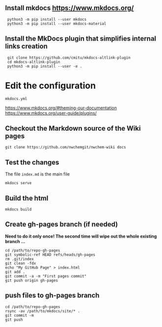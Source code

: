 ## Install mkdocs https://www.mkdocs.org/

```
 python3 -m pip install --user mkdocs
 python3 -m pip install --user mkdocs-material
``` 

## Install the MkDocs plugin that simplifies internal links creation

```
 git clone https://github.com/cmitu/mkdocs-altlink-plugin
 cd mkdocs-altlink-plugin
 python3 -m pip install --user -e .
```

# Edit the configuration
```
mkdocs.yml
```
https://www.mkdocs.org/#theming-our-documentation  
https://www.mkdocs.org/user-guide/plugins/  

## Checkout the Markdown source of the Wiki pages
```
git clone https://github.com/nwchemgit/nwchem-wiki docs
```

## Test the changes 

The file `index.md` is the main file

```
mkdocs serve
```

## Build the html
```
mkdocs build
```

## Create gh-pages branch (if needed)

**Need to do it only once!
The second time will wipe out the whole existing branch ...**
```
cd /path/to/repo-gh-pages
git symbolic-ref HEAD refs/heads/gh-pages
rm .git/index
git clean -fdx
echo "My GitHub Page" > index.html
git add .
git commit -a -m "First pages commit"
git push origin gh-pages
```

## push files to gh-pages branch

```
cd /path/to/repo-gh-pages
rsync -av /path/to/mkdocs/site/* .
git commit -m
git push
```
